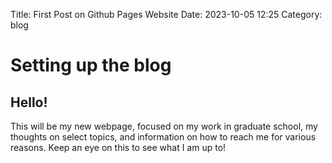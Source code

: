 Title: First Post on Github Pages Website
Date: 2023-10-05 12:25
Category: blog

# Setting up the blog

## Hello!

This will be my new webpage, focused on my work in graduate school, my thoughts on select topics, and information on how to reach me for various reasons. 
Keep an eye on this to see what I am up to!
